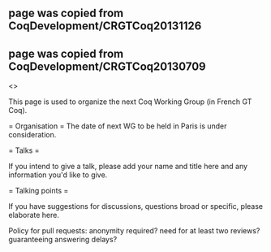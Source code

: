 ## page was copied from CoqDevelopment/CRGTCoq20131126
## page was copied from CoqDevelopment/CRGTCoq20130709
<<TableOfContents>>

This page is used to organize the next Coq Working Group (in French GT Coq).

= Organisation =
The date of next WG to be held in Paris is under consideration.

= Talks =

If you intend to give a talk, please add your name and title here and any information you'd like to give.



= Talking points =

If you have suggestions for discussions, questions broad or specific, please elaborate here.

Policy for pull requests: anonymity required? need for at least two reviews? guaranteeing answering delays?

